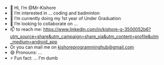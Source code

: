 - 👋 Hi, I’m @Mr-Kishore
- 👀 I’m interested in ... coding and badminton
- 🌱 I’m currently doing my 1st year of Under Graduation
- 💞️ I’m looking to collaborate on ...
- 📫 to reach me: https://www.linkedin.com/in/kishore-g-3500052b6?utm_source=share&utm_campaign=share_via&utm_content=profile&utm_medium=android_app
- Or you can mail me on kishoreprogramminghub@gmail.com
- 😄 Pronouns: ...
- ⚡ Fun fact: ... I'm dumb

<!---
Mr-Kishore/Mr-Kishore is a ✨ special ✨ repository because its `README.md` (this file) appears on your GitHub profile.
You can click the Preview link to take a look at your changes.
--->
